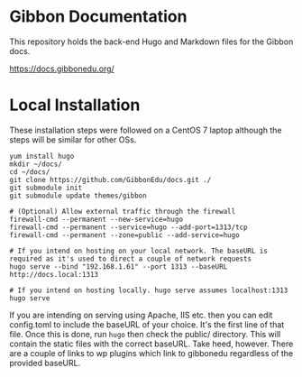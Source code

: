 # Gibbon Documentation

This repository holds the back-end Hugo and Markdown files for the Gibbon docs. 

https://docs.gibbonedu.org/

# Local Installation

These installation steps were followed on a CentOS 7 laptop although the steps will be similar for other OSs.

```
yum install hugo
mkdir ~/docs/
cd ~/docs/
git clone https://github.com/GibbonEdu/docs.git ./
git submodule init
git submodule update themes/gibbon

# (Optional) Allow external traffic through the firewall
firewall-cmd --permanent --new-service=hugo
firewall-cmd --permanent --service=hugo --add-port=1313/tcp
firewall-cmd --permanent --zone=public --add-service=hugo

# If you intend on hosting on your local network. The baseURL is required as it's used to direct a couple of network requests
hugo serve --bind "192.168.1.61" --port 1313 --baseURL http://docs.local:1313

# If you intend on hosting locally. hugo serve assumes localhost:1313
hugo serve

```

If you are intending on serving using Apache, IIS etc. then you can edit config.toml to include the baseURL of your choice. It's the first line of that file. Once this is done, run `hugo` then check the public/ directory. This will contain the static files with the correct baseURL. Take heed, however. There are a couple of links to wp plugins which link to gibbonedu regardless of the provided baseURL.
